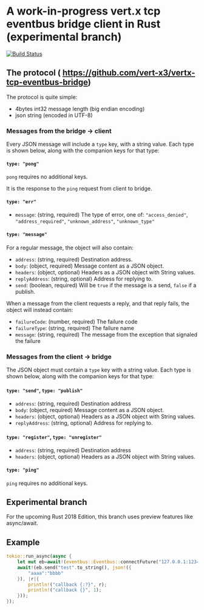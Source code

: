 # A work-in-progress vert.x tcp eventbus bridge client in Rust (experimental branch)

[![Build Status](https://travis-ci.org/another-s347/vertx-tcp-eventbus-bridge-client-rust.svg?branch=tokio)](https://travis-ci.org/another-s347/vertx-tcp-eventbus-bridge-client-rust)

## The protocol ( https://github.com/vert-x3/vertx-tcp-eventbus-bridge)

The protocol is quite simple:

* 4bytes int32 message length (big endian encoding)
* json string (encoded in UTF-8)

### Messages from the bridge -> client

Every JSON message will include a `type` key, with a string
value. Each type is shown below, along with the companion keys for
that type:

#### `type: "pong"`

`pong` requires no additional keys.

It is the response to the `ping` request from client to bridge.

####  `type: "err"`

* `message`: (string, required) The type of error, one of:
  `"access_denied"`, `"address_required"`, `"unknown_address"`,
  `"unknown_type"`

#### `type: "message"`

For a regular message, the object will also contain:

* `address`: (string, required) Destination address.
* `body`: (object, required) Message content as a JSON object.
* `headers`: (object, optional) Headers as a JSON object with String values.
* `replyAddress`: (string, optional) Address for replying to.
* `send`: (boolean, required) Will be `true` if the message is a send, `false` if a publish.

When a message from the client requests a reply, and that reply fails,
the object will instead contain:

* `failureCode`: (number, required) The failure code
* `failureType`: (string, required) The failure name
* `message`: (string, required) The message from the exception that signaled the failure

### Messages from the client -> bridge

The JSON object must contain a `type` key with a string value.  Each
type is shown below, along with the companion keys for that type:

#### `type: "send"`, `type: "publish"`

* `address`: (string, required) Destination address
* `body`: (object, required) Message content as a JSON object.
* `headers`: (object, optional) Headers as a JSON object with String values.
* `replyAddress`: (string, optional) Address for replying to.

#### `type: "register"`, `type: "unregister"`

* `address`: (string, required) Destination address
* `headers`: (object, optional) Headers as a JSON object with String values.

#### `type: "ping"`

`ping` requires no additional keys.

## Experimental branch

For the upcoming Rust 2018 Edition, this branch uses preview features like async/await.   

## Example

```rust
tokio::run_async(async {
    let mut eb=await!(eventbus::Eventbus::connectFuture("127.0.0.1:12345"));
    await!(eb.send("test".to_string(), json!({
        "aaaa":"bbbb"
    }), |r|{
        println!("callback {:?}", r);
        println!("callback {}", 1);
    }));
});
```
